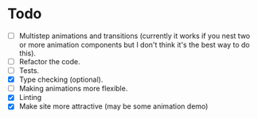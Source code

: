 # Todo

- [ ] Multistep animations and transitions (currently it works if you nest two or more animation components but I don't think it's the best way to do this).
- [ ] Refactor the code.
- [ ] Tests.
- [x] Type checking (optional).
- [ ] Making animations more flexible.
- [x] Linting
- [x] Make site more attractive (may be some animation demo)
